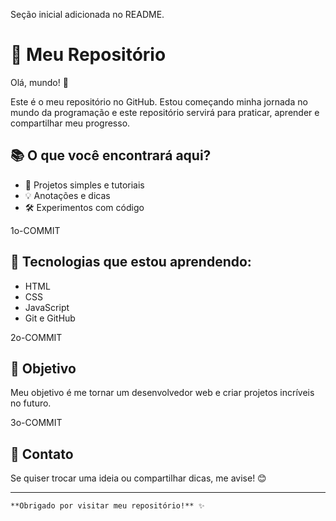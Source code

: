 Seção inicial adicionada no README.
# 🚀 Meu Repositório

Olá, mundo! 👋

Este é o meu repositório no GitHub. Estou começando minha jornada no mundo da programação e este repositório servirá para praticar, aprender e compartilhar meu progresso.

## 📚 O que você encontrará aqui?

- 📝 Projetos simples e tutoriais
- 💡 Anotações e dicas
- 🛠️ Experimentos com código

1o-COMMIT
## 🌱 Tecnologias que estou aprendendo:

- HTML
- CSS
- JavaScript
- Git e GitHub

2o-COMMIT
## 🎯 Objetivo

Meu objetivo é me tornar um desenvolvedor web e criar projetos incríveis no futuro.

3o-COMMIT
## 💬 Contato

Se quiser trocar uma ideia ou compartilhar dicas, me avise! 😊

---

	**Obrigado por visitar meu repositório!** ✨